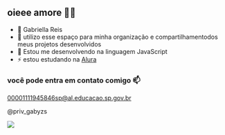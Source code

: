 ## oieee amore 🍒💞


- 👯 Gabriella Reis 
- 🤔 utilizo esse espaço para minha organização e compartilhamentodos meus projetos desenvolvidos 
- 💬 Estou me desenvolvendo na linguagem JavaScript
- ⚡ estou estudando na [Alura](htttps://www.alura.com.br)

### você pode entra em contato comigo 📫

00001111945846sp@al.educacao.sp.gov.br

@priv_gabyzs

![](https://media1.tenor.com/m/s73DO7WUxFMAAAAC/penelope-pitstop-60s.gif)

